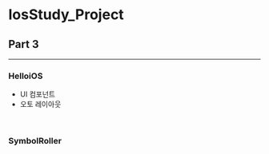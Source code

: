 # IosStudy_Project

<h2>Part 3</h2>

<hr>

<h3>HelloiOS</h3>

- UI 컴포넌트
- 오토 레이아웃

<br>

<h3>SymbolRoller</h3>



